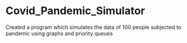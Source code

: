 # Covid_Pandemic_Simulator
Created a program which simulates the data of 100 people subjected to pandemic using graphs and priority queues
